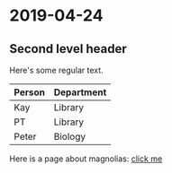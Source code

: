 # 2019-04-24

## Second level header

Here's some regular text.

Person | Department
-------|-----------
Kay| Library
PT| Library
Peter| Biology


Here is a page about magnolias: [click me](magnolia.md)
